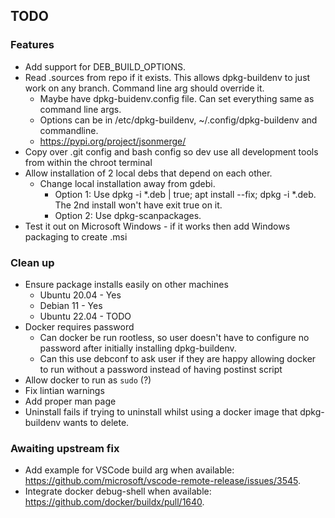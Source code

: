 ## TODO


### Features
* Add support for DEB_BUILD_OPTIONS.
* Read .sources from repo if it exists. This allows dpkg-buildenv to just work on any branch. Command line arg should override it.
    * Maybe have dpkg-buidenv.config file. Can set everything same as command line args.
    * Options can be in /etc/dpkg-buildenv, ~/.config/dpkg-buildenv and commandline.
    * https://pypi.org/project/jsonmerge/
* Copy over .git config and bash config so dev use all development tools from within the chroot terminal
* Allow installation of 2 local debs that depend on each other.
    * Change local installation away from gdebi.
        * Option 1: Use dpkg -i *.deb | true; apt install --fix; dpkg -i *.deb. The 2nd install won't have exit true on it.
        * Option 2: Use dpkg-scanpackages.
* Test it out on Microsoft Windows - if it works then add Windows packaging to create .msi


### Clean up 
* Ensure package installs easily on other machines
    * Ubuntu 20.04 - Yes
    * Debian 11 - Yes
    * Ubuntu 22.04 - TODO
* Docker requires password 
    * Can docker be run rootless, so user doesn't have to configure no password after initially installing dpkg-buildenv. 
    * Can this use debconf to ask user if they are happy allowing docker to run without a password instead of having postinst script
* Allow docker to run as `sudo` (?)
* Fix lintian warnings
* Add proper man page
* Uninstall fails if trying to uninstall whilst using a docker image that dpkg-buildenv wants to delete.


### Awaiting upstream fix
* Add example for VSCode build arg when available: https://github.com/microsoft/vscode-remote-release/issues/3545.
* Integrate docker debug-shell when available: https://github.com/docker/buildx/pull/1640.
